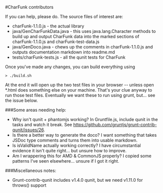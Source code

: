 #CharFunk contributors

If you can help, please do.  The source files of interest are:

+ charFunk-1.1.0.js - the actual library
+ java/GenCharFunkData.java - this uses java.lang.Character methods to build up and output CharFunk data into the marked sections of charFunk-1.1.0.js and charFunk-test-data.js
+ java/GenDoco.java - chews up the comments in charFunk-1.1.0.js and outputs documentation markdown into readme.md
+ tests/charFunk-tests.js - all the qunit tests for CharFunk

Once you've made any changes, you can build everything using 

    > ./build.sh

At the end it will open up the two test files in your browser -- unless open *.html does something else on your machine.  That's your clue anyway to run those test files.  Eventually we want these to run using grunt, but... see the issue below.

###Some areas needing help:

+ Why isn't qunit + phantomjs working? In Gruntfile.js, include qunit in the tasks and watch it break.  See https://github.com/gruntjs/grunt-contrib-qunit/issues/26.
+ Is there a better way to generate the doco?  I want something that takes JSDoc type comments and turns them into usable markdown.  
+ Is isValidName actually working correctly?  I have circumstantial evidence it isn't quite right... but unsure how to improve.
+ Am I wrappering this for AMD & CommonJS properly?  I copied some patterns I've seen elsewhere... unsure if I got it right.

###Miscellaneous notes:

+ Grunt-contrib-qunit includes v1.4.0 qunit, but we need v1.11.0 for throws() support
